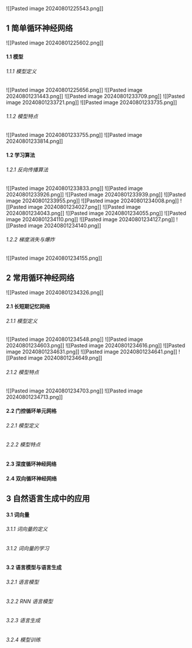 ![[Pasted image 20240801225543.png]]

## 1 简单循环神经网络
![[Pasted image 20240801225602.png]]
#### 1.1 模型
###### 1.1.1 模型定义
![[Pasted image 20240801225656.png]]
![[Pasted image 20240801231443.png]]
![[Pasted image 20240801233709.png]]
![[Pasted image 20240801233721.png]]
![[Pasted image 20240801233735.png]]
###### 1.1.2 模型特点
![[Pasted image 20240801233755.png]]
![[Pasted image 20240801233814.png]]
#### 1.2 学习算法
###### 1.2.1 反向传播算法
![[Pasted image 20240801233833.png]]
![[Pasted image 20240801233926.png]]
![[Pasted image 20240801233939.png]]
![[Pasted image 20240801233955.png]]
![[Pasted image 20240801234008.png]]
![[Pasted image 20240801234027.png]]
![[Pasted image 20240801234043.png]]
![[Pasted image 20240801234055.png]]
![[Pasted image 20240801234110.png]]
![[Pasted image 20240801234127.png]]
![[Pasted image 20240801234140.png]]
###### 1.2.2 梯度消失与爆炸
![[Pasted image 20240801234155.png]]
## 2 常用循环神经网络
![[Pasted image 20240801234326.png]]
#### 2.1 长短期记忆网络
###### 2.1.1 模型定义
![[Pasted image 20240801234548.png]]
![[Pasted image 20240801234603.png]]
![[Pasted image 20240801234616.png]]
![[Pasted image 20240801234631.png]]
![[Pasted image 20240801234641.png]]
![[Pasted image 20240801234649.png]]

###### 2.1.2 模型特点
![[Pasted image 20240801234703.png]]
![[Pasted image 20240801234713.png]]

#### 2.2 门控循环单元网格
###### 2.2.1 模型定义

###### 2.2.2 模型特点
#### 2.3 深度循环神经网络

#### 2.4 双向循环神经网络

## 3 自然语言生成中的应用
#### 3.1 词向量

###### 3.1.1 词向量的定义

###### 3.1.2 词向量的学习

#### 3.2 语言模型与语言生成

###### 3.2.1 语言模型

###### 3.2.2 RNN 语言模型

###### 3.2.3 语言生成

###### 3.2.4 模型训练

